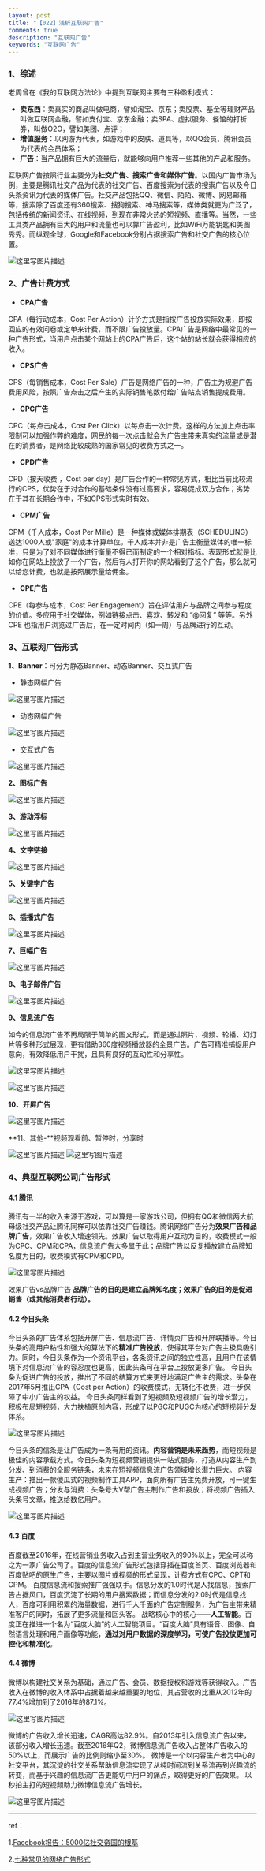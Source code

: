 ```yaml
---
layout: post
title: "【022】浅析互联网广告"
comments: true
description: "互联网广告"
keywords: "互联网广告"
---
```


### 1、综述
老周曾在《我的互联网方法论》中提到互联网主要有三种盈利模式：
  - **卖东西**：卖真实的商品叫做电商，譬如淘宝、京东；卖股票、基金等理财产品叫做互联网金融，譬如支付宝、京东金融；卖SPA、虚拟服务、餐馆的打折券，叫做O2O，譬如美团、点评；
  - **增值服务**：以网游为代表，如游戏中的皮肤、道具等，以QQ会员、腾讯会员为代表的会员体系；
  - **广告**：当产品拥有巨大的流量后，就能够向用户推荐一些其他的产品和服务。

互联网广告按照行业主要分为**社交广告、搜索广告和媒体广告**。以国内广告市场为例，主要是腾讯社交产品为代表的社交广告、百度搜索为代表的搜索广告以及今日头条资讯为代表的媒体广告。社交产品包括QQ、微信、陌陌、微博、网易邮箱等，搜索除了百度还有360搜索、搜狗搜索、神马搜索等，媒体类就更为广泛了，包括传统的新闻资讯、在线视频，到现在非常火热的短视频、直播等。当然，一些工具类产品拥有巨大的用户和流量也可以靠广告盈利，比如WiFi万能钥匙和美图秀秀。而纵观全球，Google和Facebook分别占据搜索广告和社交广告的核心位置。

![这里写图片描述](http://img.blog.csdn.net/20170909011511893?watermark/2/text/aHR0cDovL2Jsb2cuY3Nkbi5uZXQvYWNlbGl0/font/5a6L5L2T/fontsize/400/fill/I0JBQkFCMA==/dissolve/70/gravity/SouthEast)

### 2、广告计费方式
- **CPA广告**

CPA（每行动成本，Cost Per Action）计价方式是指按广告投放实际效果，即按回应的有效问卷或定单来计费，而不限广告投放量。CPA广告是网络中最常见的一种广告形式，当用户点击某个网站上的CPA广告后，这个站的站长就会获得相应的收入。
- **CPS广告**

CPS（每销售成本，Cost Per Sale）广告是网络广告的一种，广告主为规避广告费用风险，按照广告点击之后产生的实际销售笔数付给广告站点销售提成费用。
- **CPC广告**

CPC（每点击成本，Cost Per Click）以每点击一次计费。这样的方法加上点击率限制可以加强作弊的难度，网民的每一次点击就会为广告主带来真实的流量或是潜在的消费者，是网络比较成熟的国家常见的收费方式之一。
- **CPD广告**

CPD（按天收费 ，Cost per day）是广告合作的一种常见方式，相比当前比较流行的CPS，优势在于对合作的基础条件没有过高要求，容易促成双方合作；劣势在于其在长期合作中，不如CPS形式实时有效。
- **CPM广告**

CPM（千人成本，Cost Per Mille）是一种媒体或媒体排期表（SCHEDULING）送达1000人或"家庭"的成本计算单位。千人成本并非是广告主衡量媒体的唯一标准，只是为了对不同媒体进行衡量不得已而制定的一个相对指标。表现形式就是比如你在网站上投放了一个广告，然后有人打开你的网站看到了这个广告，那么就可以给您计费，也就是按照展示量给佣金。
- **CPE广告** 

CPE（每参与成本，Cost Per Engagement）旨在评估用户与品牌之间参与程度的价值。多应用于社交媒体，例如链接点击、喜欢、转发和 “@回复” 等等。另外 CPE 也指用户浏览过广告后，在一定时间内（如一周）与品牌进行的互动。 

### 3、互联网广告形式
**1、Banner**：可分为静态Banner、动态Banner、交互式广告

- 静态网幅广告

![这里写图片描述](http://img.blog.csdn.net/20170909011958314?watermark/2/text/aHR0cDovL2Jsb2cuY3Nkbi5uZXQvYWNlbGl0/font/5a6L5L2T/fontsize/400/fill/I0JBQkFCMA==/dissolve/70/gravity/SouthEast)

- 动态网幅广告

![这里写图片描述](http://img.blog.csdn.net/20170909012035123?watermark/2/text/aHR0cDovL2Jsb2cuY3Nkbi5uZXQvYWNlbGl0/font/5a6L5L2T/fontsize/400/fill/I0JBQkFCMA==/dissolve/70/gravity/SouthEast)

- 交互式广告

![这里写图片描述](http://img.blog.csdn.net/20170909012048614?watermark/2/text/aHR0cDovL2Jsb2cuY3Nkbi5uZXQvYWNlbGl0/font/5a6L5L2T/fontsize/400/fill/I0JBQkFCMA==/dissolve/70/gravity/SouthEast)

**2、图标广告**

![这里写图片描述](http://img.blog.csdn.net/20170909012119440?watermark/2/text/aHR0cDovL2Jsb2cuY3Nkbi5uZXQvYWNlbGl0/font/5a6L5L2T/fontsize/400/fill/I0JBQkFCMA==/dissolve/70/gravity/SouthEast)

**3、游动浮标**

![这里写图片描述](http://img.blog.csdn.net/20170909012152868?watermark/2/text/aHR0cDovL2Jsb2cuY3Nkbi5uZXQvYWNlbGl0/font/5a6L5L2T/fontsize/400/fill/I0JBQkFCMA==/dissolve/70/gravity/SouthEast)

**4、文字链接**

![这里写图片描述](http://img.blog.csdn.net/20170909012219908?watermark/2/text/aHR0cDovL2Jsb2cuY3Nkbi5uZXQvYWNlbGl0/font/5a6L5L2T/fontsize/400/fill/I0JBQkFCMA==/dissolve/70/gravity/SouthEast)

**5、关键字广告**

![这里写图片描述](http://img.blog.csdn.net/20170909012241808?watermark/2/text/aHR0cDovL2Jsb2cuY3Nkbi5uZXQvYWNlbGl0/font/5a6L5L2T/fontsize/400/fill/I0JBQkFCMA==/dissolve/70/gravity/SouthEast)

**6、插播式广告**

![这里写图片描述](http://img.blog.csdn.net/20170909012323280?watermark/2/text/aHR0cDovL2Jsb2cuY3Nkbi5uZXQvYWNlbGl0/font/5a6L5L2T/fontsize/400/fill/I0JBQkFCMA==/dissolve/70/gravity/SouthEast)

**7、巨幅广告**

![这里写图片描述](http://img.blog.csdn.net/20170909012346218?watermark/2/text/aHR0cDovL2Jsb2cuY3Nkbi5uZXQvYWNlbGl0/font/5a6L5L2T/fontsize/400/fill/I0JBQkFCMA==/dissolve/70/gravity/SouthEast)

**8、电子邮件广告**

![这里写图片描述](http://img.blog.csdn.net/20170909012521139?watermark/2/text/aHR0cDovL2Jsb2cuY3Nkbi5uZXQvYWNlbGl0/font/5a6L5L2T/fontsize/400/fill/I0JBQkFCMA==/dissolve/70/gravity/SouthEast)

**9、信息流广告**

如今的信息流广告不再局限于简单的图文形式，而是通过照片、视频、轮播、幻灯片等多种形式展现，更有借助360度视频播放器的全景广告。广告可精准捕捉用户意向，有效降低用户干扰，且具有良好的互动性和分享性。

![这里写图片描述](http://img.blog.csdn.net/20170909012602591?watermark/2/text/aHR0cDovL2Jsb2cuY3Nkbi5uZXQvYWNlbGl0/font/5a6L5L2T/fontsize/400/fill/I0JBQkFCMA==/dissolve/70/gravity/SouthEast)

![这里写图片描述](http://img.blog.csdn.net/20170909012609333?watermark/2/text/aHR0cDovL2Jsb2cuY3Nkbi5uZXQvYWNlbGl0/font/5a6L5L2T/fontsize/400/fill/I0JBQkFCMA==/dissolve/70/gravity/SouthEast)

**10、开屏广告**

![这里写图片描述](http://img.blog.csdn.net/20170909012644636?watermark/2/text/aHR0cDovL2Jsb2cuY3Nkbi5uZXQvYWNlbGl0/font/5a6L5L2T/fontsize/400/fill/I0JBQkFCMA==/dissolve/70/gravity/SouthEast)

**11、其他-**视频观看前、暂停时，分享时

![这里写图片描述](http://img.blog.csdn.net/20170909012729726?watermark/2/text/aHR0cDovL2Jsb2cuY3Nkbi5uZXQvYWNlbGl0/font/5a6L5L2T/fontsize/400/fill/I0JBQkFCMA==/dissolve/70/gravity/SouthEast)
![这里写图片描述](http://img.blog.csdn.net/20170909012737381?watermark/2/text/aHR0cDovL2Jsb2cuY3Nkbi5uZXQvYWNlbGl0/font/5a6L5L2T/fontsize/400/fill/I0JBQkFCMA==/dissolve/70/gravity/SouthEast)

### 4、典型互联网公司广告形式
#### 4.1 腾讯
腾讯有一半的收入来源于游戏，可以算是一家游戏公司，但拥有QQ和微信两大航母级社交产品让腾讯同样可以依靠社交广告赚钱。腾讯网络广告分为**效果广告和品牌广告**，效果广告收入增速领先。效果广告以取得用户互动为目的，收费模式一般为CPC、CPM和CPA，信息流广告大多属于此；品牌广告以反复播放建立品牌知名度为目的，收费模式有CPM和CPD。

![这里写图片描述](http://img.blog.csdn.net/20170909012904309?watermark/2/text/aHR0cDovL2Jsb2cuY3Nkbi5uZXQvYWNlbGl0/font/5a6L5L2T/fontsize/400/fill/I0JBQkFCMA==/dissolve/70/gravity/SouthEast)

效果广告vs品牌广告
**品牌广告的目的是建立品牌知名度；效果广告的目的是促进销售（或其他消费者行动）。**

#### 4.2 今日头条
今日头条的广告体系包括开屏广告、信息流广告、详情页广告和开屏联播等。今日头条的高用户粘性和强大的算法下的**精准广告投放**，使得其平台对广告主极具吸引力。同时，今日头条作为一个资讯平台，各条资讯之间的独立性高，且用户在该情境下对信息流广告的容忍度也更高，因此头条可在平台上投放更多广告。
今日头条为促进广告的投放，推出了不同的结算方式来更好地满足广告主的需求。头条在2017年5月推出CPA（Cost per Action）的收费模式，无转化不收费，进一步保障了中小广告主的权益。
今日头条同样看到了短视频及短视频广告的增长潜力，积极布局短视频，大力扶植原创内容，形成了以PGC和PUGC为核心的短视频分发体系。

![这里写图片描述](http://img.blog.csdn.net/20170909013021504?watermark/2/text/aHR0cDovL2Jsb2cuY3Nkbi5uZXQvYWNlbGl0/font/5a6L5L2T/fontsize/400/fill/I0JBQkFCMA==/dissolve/70/gravity/SouthEast)

今日头条的信条是让广告成为一条有用的资讯。**内容营销是未来趋势**，而短视频是极佳的内容承载方式。今日头条为短视频营销提供一站式服务，打造从内容生产到分发、到消费的全服务链条，未来在短视频信息流广告领域增长潜力巨大。
内容生产：推出一款傻瓜式的视频制作工具APP，面向所有广告主免费开放，可一键生成视频广告；分发与消费：头条号大V帮广告主制作广告和投放；将视频广告插入头条号文章，推送给数亿用户。

![这里写图片描述](http://img.blog.csdn.net/20170909013054227?watermark/2/text/aHR0cDovL2Jsb2cuY3Nkbi5uZXQvYWNlbGl0/font/5a6L5L2T/fontsize/400/fill/I0JBQkFCMA==/dissolve/70/gravity/SouthEast)

#### 4.3 百度
百度截至2016年，在线营销业务收入占到主营业务收入的90%以上，完全可以称之为一家广告公司了。百度的信息流广告形式包括穿插在百度首页、百度浏览器和百度贴吧的原生广告，主要以图片或视频的形式呈现，计费方式有CPC、CPT和CPM。
百度信息流和搜索推广强强联手。信息分发的1.0时代是人找信息，搜索广告占据风口，百度沉淀了长期的用户搜索数据；而信息分发的2.0时代是信息找人，百度可利用积累的海量数据，进行千人千面的广告定制服务，为广告主带来精准客户的同时，拓展了更多流量和回头客。
战略核心中的核心——**人工智能**。百度正在推进一个名为“百度大脑”的人工智能项目。“百度大脑”具有语音、图像、自然语言处理和用户画像等功能，**通过对用户数据的深度学习，可使广告投放更加可控化和精准化**。

#### 4.4 微博
微博以构建社交关系为基础，通过广告、会员、数据授权和游戏等获得收入。广告收入在微博的收入体系中占据着越来越重要的地位，其占营收的比重从2012年的77.4%增加到了2016年的87.1%。

![这里写图片描述](http://img.blog.csdn.net/20170909013138905?watermark/2/text/aHR0cDovL2Jsb2cuY3Nkbi5uZXQvYWNlbGl0/font/5a6L5L2T/fontsize/400/fill/I0JBQkFCMA==/dissolve/70/gravity/SouthEast)

微博的广告收入增长迅速，CAGR高达82.9%。自2013年引入信息流广告以来，该部分收入增长迅速。截至2016年Q2，微博信息流广告收入占整体广告收入的50%以上，而展示广告的比例则缩小至30%。
 微博是一个以内容生产者为中心的社交平台，其沉淀的社交关系帮助信息流实现了从纯时间流到关系流再到兴趣流的转变，而基于兴趣的信息流广告更能切中用户的痛点，取得更好的广告效果。
以秒拍主打的短视频助力微博信息流广告增长。

![这里写图片描述](http://img.blog.csdn.net/20170909013207332?watermark/2/text/aHR0cDovL2Jsb2cuY3Nkbi5uZXQvYWNlbGl0/font/5a6L5L2T/fontsize/400/fill/I0JBQkFCMA==/dissolve/70/gravity/SouthEast)

---
ref：

1.[Facebook报告：5000亿社交帝国的根基](http://www.199it.com/archives/623522.html)

2.[七种常见的网络广告形式](http://blog.sina.com.cn/s/blog_15de85b010102wtrz.html)
